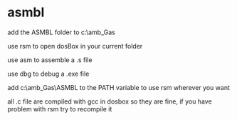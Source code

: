 # asmbl
add the ASMBL folder to c:\amb_Gas

  use rsm to open dosBox in your current folder

  use asm to assemble a .s file

  use dbg to debug a .exe file

add c:\amb_Gas\ASMBL to the PATH variable to use rsm wherever you want

all .c file are compiled with gcc in dosbox so they are fine, if you have problem with rsm try to recompile it
